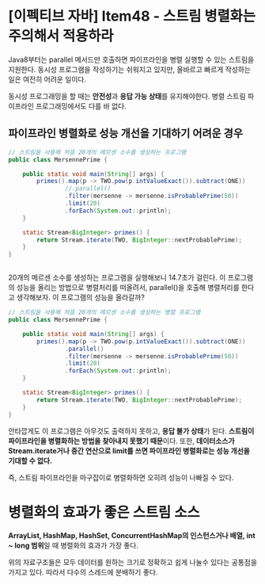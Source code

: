 # [이펙티브 자바] Item48 - 스트림 병렬화는 주의해서 적용하라

Java8부터는 parallel 메서드만 호출하면 파이프라인을 병렬 실행할 수 있는 스트림을 지원한다. 동시성 프로그램을 작성하기는 쉬워지고 있지만, 올바르고 빠르게 작성하는 일은 여전히 어려운 일이다.

동시성 프로그래밍을 할 때는 **안전성**과 **응답 가능 상태**를 유지해야한다. 병렬 스트림 파이프라인 프로그래밍에서도 다를 바 없다.

## 파이프라인 병렬화로 성능 개선을 기대하기 어려운 경우

```java
// 스트림을 사용해 처음 20개의 메르센 소수를 생성하는 프로그램
public class MersennePrime {

    public static void main(String[] args) {
        primes().map(p -> TWO.pow(p.intValueExact()).subtract(ONE))
                //.parallel()
                .filter(mersenne -> mersenne.isProbablePrime(50))
                .limit(20)
                .forEach(System.out::println);
    }

    static Stream<BigInteger> primes() {
        return Stream.iterate(TWO, BigInteger::nextProbablePrime);
    }
}
```

![]()

20개의 메르센 소수를 생성하는 프로그램을 실행해보니 14.7초가 걸린다. 이 프로그램의 성능을 올리는 방법으로 병렬처리를 떠올려서, parallel()을 호출해 병렬처리를 한다고 생각해보자. 이 프로그램의 성능을 올라갈까? 

```java
// 스트림을 사용해 처음 20개의 메르센 소수를 생성하는 병렬 프로그램
public class MersennePrime {

    public static void main(String[] args) {
        primes().map(p -> TWO.pow(p.intValueExact()).subtract(ONE))
                .parallel()
                .filter(mersenne -> mersenne.isProbablePrime(50))
                .limit(20)
                .forEach(System.out::println);
    }

    static Stream<BigInteger> primes() {
        return Stream.iterate(TWO, BigInteger::nextProbablePrime);
    }
}
```

안타깝게도 이 프로그램은 아무것도 출력하지 못하고, **응답 불가 상태**가 된다. **스트림이 파이프라인을 병렬화하는 방법을 찾아내지 못했기 때문**이다. 또한, **데이터소스가 Stream.iterate거나 중간 연산으로 limit를 쓰면 파이프라인 병렬화로는 성능 개선을 기대할 수 없다.**

즉, 스트림 파이프라인을 마구잡이로 병렬화하면 오히려 성능이 나빠질 수 있다.

# 병렬화의 효과가 좋은 스트림 소스

**ArrayList, HashMap, HashSet, ConcurrentHashMap의 인스턴스거나 배열, int ~ long 범위**일 때 병렬화의 효과가 가장 좋다.

위의 자료구조들은 모두 데이터를 원하는 크기로 정확하고 쉽게 나눌수 있다는 공통점을 가지고 있다. 따라서 다수의 스레드에 분배하기 좋다.